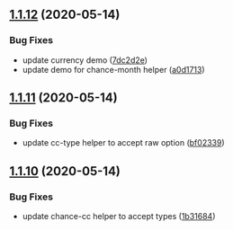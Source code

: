 ## [1.1.12](https://github.com/rajasegar/ember-chance/compare/v1.1.11...v1.1.12) (2020-05-14)


### Bug Fixes

* update currency demo ([7dc2d2e](https://github.com/rajasegar/ember-chance/commit/7dc2d2e76487a5ed7c1b0e130068b5e29beb70ad))
* update demo for chance-month helper ([a0d1713](https://github.com/rajasegar/ember-chance/commit/a0d1713f97ebc15d120f69609bc31f009571a1cb))

## [1.1.11](https://github.com/rajasegar/ember-chance/compare/v1.1.10...v1.1.11) (2020-05-14)


### Bug Fixes

* update cc-type helper to accept raw option ([bf02339](https://github.com/rajasegar/ember-chance/commit/bf02339a175e0b073a71419fdcdc3d9fef4c3f7f))

## [1.1.10](https://github.com/rajasegar/ember-chance/compare/v1.1.9...v1.1.10) (2020-05-14)


### Bug Fixes

* update chance-cc helper to accept types ([1b31684](https://github.com/rajasegar/ember-chance/commit/1b316842dbe946265a558893ab4132258994ec48))
